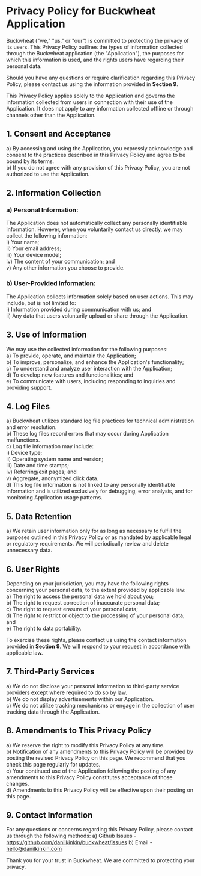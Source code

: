 # Privacy Policy for Buckwheat Application

Buckwheat ("we," "us," or "our") is committed to protecting the privacy of its users. This Privacy Policy outlines the types of information collected through the Buckwheat application (the "Application"), the purposes for which this information is used, and the rights users have regarding their personal data.

Should you have any questions or require clarification regarding this Privacy Policy, please contact us using the information provided in **Section 9**.

This Privacy Policy applies solely to the Application and governs the information collected from users in connection with their use of the Application. It does not apply to any information collected offline or through channels other than the Application.

## 1. Consent and Acceptance

a) By accessing and using the Application, you expressly acknowledge and consent to the practices described in this Privacy Policy and agree to be bound by its terms.  
b) If you do not agree with any provision of this Privacy Policy, you are not authorized to use the Application.

## 2. Information Collection

### a) Personal Information:
The Application does not automatically collect any personally identifiable information. However, when you voluntarily contact us directly, we may collect the following information:  
i) Your name;  
ii) Your email address;  
iii) Your device model;  
iv) The content of your communication; and  
v) Any other information you choose to provide.

### b) User-Provided Information:
The Application collects information solely based on user actions. This may include, but is not limited to:  
i) Information provided during communication with us; and  
ii) Any data that users voluntarily upload or share through the Application.

## 3. Use of Information

We may use the collected information for the following purposes:  
a) To provide, operate, and maintain the Application;  
b) To improve, personalize, and enhance the Application's functionality;  
c) To understand and analyze user interaction with the Application;  
d) To develop new features and functionalities; and  
e) To communicate with users, including responding to inquiries and providing support.

## 4. Log Files

a) Buckwheat utilizes standard log file practices for technical administration and error resolution.  
b) These log files record errors that may occur during Application malfunctions.  
c) Log file information may include:  
i) Device type;  
ii) Operating system name and version;  
iii) Date and time stamps;  
iv) Referring/exit pages; and  
v) Aggregate, anonymized click data.  
d) This log file information is not linked to any personally identifiable information and is utilized exclusively for debugging, error analysis, and for monitoring Application usage patterns.

## 5. Data Retention

a) We retain user information only for as long as necessary to fulfill the purposes outlined in this Privacy Policy or as mandated by applicable legal or regulatory requirements. We will periodically review and delete unnecessary data.

## 6. User Rights

Depending on your jurisdiction, you may have the following rights concerning your personal data, to the extent provided by applicable law:  
a) The right to access the personal data we hold about you;  
b) The right to request correction of inaccurate personal data;  
c) The right to request erasure of your personal data;  
d) The right to restrict or object to the processing of your personal data; and  
e) The right to data portability.

To exercise these rights, please contact us using the contact information provided in **Section 9**. We will respond to your request in accordance with applicable law.

## 7. Third-Party Services

a) We do not disclose your personal information to third-party service providers except where required to do so by law.  
b) We do not display advertisements within our Application.  
c) We do not utilize tracking mechanisms or engage in the collection of user tracking data through the Application.

## 8. Amendments to This Privacy Policy

a) We reserve the right to modify this Privacy Policy at any time.  
b) Notification of any amendments to this Privacy Policy will be provided by posting the revised Privacy Policy on this page. We recommend that you check this page regularly for updates.  
c) Your continued use of the Application following the posting of any amendments to this Privacy Policy constitutes acceptance of those changes.  
d) Amendments to this Privacy Policy will be effective upon their posting on this page.

## 9. Contact Information

For any questions or concerns regarding this Privacy Policy, please contact us through the following methods:
a) Github Issues - https://github.com/danilkinkin/buckwheat/issues
b) Email - hello@danilkinkin.com


Thank you for your trust in Buckwheat. We are committed to protecting your privacy.
